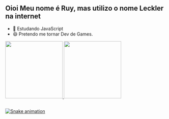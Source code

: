 ## Oioi Meu nome é Ruy, mas utilizo o nome Leckler na internet

- 🌱 Estudando JavaScript
- 😄 Pretendo me tornar Dev de Games. 

<div>
  <a href="https://beacons.ai/rafaballerini">
  <img height="180em" src="https://github-readme-stats.vercel.app/api?username=Leckller&show_icons=true&theme=dark&include_all_commits=true&count_private=true"/>
  <img height="180em" src="https://github-readme-stats.vercel.app/api/top-langs/?username=Leckller&layout=compact&langs_count=16&theme=dark"/>
</div>

##

![Snake animation](https://github.com/rafaballerini2/rafaballerini2/blob/output/github-contribution-grid-snake.svg)

